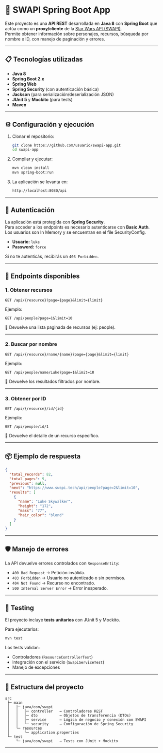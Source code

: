 # 🌌 SWAPI Spring Boot App

Este proyecto es una **API REST** desarrollada en **Java 8** con **Spring Boot** que actúa como un **proxy/cliente** de la [Star Wars API (SWAPI)](https://www.swapi.tech/).\
Permite obtener información sobre personajes, recursos, búsqueda por nombre e ID, con manejo de paginación y errores.

---

## 📋 Tecnologías utilizadas

- **Java 8**
- **Spring Boot 2.x**
- **Spring Web**
- **Spring Security** (con autenticación básica)
- **Jackson** (para serialización/deserialización JSON)
- **JUnit 5** y **Mockito** (para tests)
- **Maven**

---

## ⚙️ Configuración y ejecución

1. Clonar el repositorio:

   ```bash
   git clone https://github.com/usuario/swapi-app.git
   cd swapi-app
   ```

2. Compilar y ejecutar:

   ```bash
   mvn clean install
   mvn spring-boot:run
   ```

3. La aplicación se levanta en:

   ```
   http://localhost:8080/api
   ```

---

## 🔑 Autenticación

La aplicación está protegida con **Spring Security**.\
Para acceder a los endpoints es necesario autenticarse con **Basic Auth**.
Los usuarios son In Memory y se encuentran en el file SecurityConfig.

- **Usuario:** `luke`
- **Password:** `force`

Si no te autenticás, recibirás un `403 Forbidden`.

---

## 🚀 Endpoints disponibles

### 1. Obtener recursos

```http
GET /api/{resource}?page={page}&limit={limit}
```

Ejemplo:

```
GET /api/people?page=1&limit=10
```

📌 Devuelve una lista paginada de recursos (ej: people).

---

### 2. Buscar por nombre

```http
GET /api/{resource}/name/{name}?page={page}&limit={limit}
```

Ejemplo:

```
GET /api/people/name/Luke?page=1&limit=10
```

📌 Devuelve los resultados filtrados por nombre.

---

### 3. Obtener por ID

```http
GET /api/{resource}/id/{id}
```

Ejemplo:

```
GET /api/people/id/1
```

📌 Devuelve el detalle de un recurso específico.

---

## 📦 Ejemplo de respuesta

```json
{
  "total_records": 82,
  "total_pages": 9,
  "previous": null,
  "next": "https://www.swapi.tech/api/people?page=2&limit=10",
  "results": [
    {
      "name": "Luke Skywalker",
      "height": "172",
      "mass": "77",
      "hair_color": "blond"
    }
  ]
}
```

---

## 🛡️ Manejo de errores

La API devuelve errores controlados con `ResponseEntity`:

- `400 Bad Request` → Petición inválida.
- `403 Forbidden` → Usuario no autenticado o sin permisos.
- `404 Not Found` → Recurso no encontrado.
- `500 Internal Server Error` → Error inesperado.

---

## 🧪 Testing

El proyecto incluye **tests unitarios** con JUnit 5 y Mockito.

Para ejecutarlos:

```bash
mvn test
```

Los tests validan:

- Controladores (`ResourceControllerTest`)
- Integración con el servicio (`SwapiServiceTest`)
- Manejo de excepciones

---

## 📂 Estructura del proyecto

```
src
 ├─ main
 │   ├─ java/com/swapi
 │   │   ├─ controller   → Controladores REST
 │   │   ├─ dto          → Objetos de transferencia (DTOs)
 │   │   ├─ service      → Lógica de negocio y conexión con SWAPI
 │   │   └─ security     → Configuración de Spring Security
 │   └─ resources
 │       └─ application.properties
 └─ test
     └─ java/com/swapi   → Tests con JUnit + Mockito
```

---

